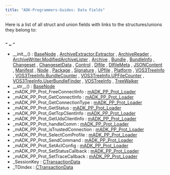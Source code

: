 ```yaml
---
title: "ADK-Programmers-Guides: Data Fields"
---
```


Here is a list of all struct and union fields with links to the structures/unions they belong to:

### - \_ -

- \_\_init\_\_() : <a href="classpackmanlib_1_1basenode_1_1_base_node.md#aee93ed72a2829b54a0e13377d0f84b6a">BaseNode</a> , <a href="classpackmanlib_1_1io_1_1_archive_extractor_1_1_extractor.md#a57e3b1cf73457422dd96f3b965239f88">ArchiveExtractor.Extractor</a> , <a href="classpackmanlib_1_1io_1_1_archive_reader.md#ae64f0875afe3067b97ba370b354b9213">ArchiveReader</a> , <a href="classpackmanlib_1_1io_1_1_archive_writer_1_1_modified_archive_lister.md#ae64f0875afe3067b97ba370b354b9213">ArchiveWriter.ModifiedArchiveLister</a> , <a href="classpackmanlib_1_1node_1_1_archive.md#ae600ba809e4424260c4afe6a05a1bd03">Archive</a> , <a href="classpackmanlib_1_1node_1_1_bundle.md#ae600ba809e4424260c4afe6a05a1bd03">Bundle</a> , <a href="classpackmanlib_1_1node_1_1_bundle_info.md#ae600ba809e4424260c4afe6a05a1bd03">BundleInfo</a> , <a href="classpackmanlib_1_1node_1_1_changeset.md#a727cb9769de881c9c73a873635d8248e">Changeset</a> , <a href="classpackmanlib_1_1node_1_1_changeset_data.md#ae600ba809e4424260c4afe6a05a1bd03">ChangesetData</a> , <a href="classpackmanlib_1_1node_1_1_control.md#a727cb9769de881c9c73a873635d8248e">Control</a> , <a href="classpackmanlib_1_1node_1_1_dlfile.md#ae600ba809e4424260c4afe6a05a1bd03">Dlfile</a> , <a href="classpackmanlib_1_1node_1_1_dlfile_meta.md#ae600ba809e4424260c4afe6a05a1bd03">DlfileMeta</a> , <a href="classpackmanlib_1_1node_1_1_j_s_o_n_content.md#ae64f0875afe3067b97ba370b354b9213">JSONContent</a> , <a href="classpackmanlib_1_1node_1_1_manifest.md#a727cb9769de881c9c73a873635d8248e">Manifest</a> , <a href="classpackmanlib_1_1node_1_1_node.md#a727cb9769de881c9c73a873635d8248e">Node</a> , <a href="classpackmanlib_1_1node_1_1_package.md#ae600ba809e4424260c4afe6a05a1bd03">Package</a> , <a href="classpackmanlib_1_1node_1_1_signature.md#a727cb9769de881c9c73a873635d8248e">Signature</a> , <a href="classpackmanlib_1_1node_1_1_u_pfile.md#ae600ba809e4424260c4afe6a05a1bd03">UPfile</a> , <a href="classpackmanlib_1_1platform_1_1_platform.md#ac1f269f187d7993a4459415dfc3f8666">Platform</a> , <a href="classpackmanlib_1_1treeinfo_1_1_v_o_s3_tree_info.md#a1937f6c896b510c227a14f2cd94fbd72">VOS3TreeInfo</a> , <a href="classpackmanlib_1_1treeinfo_1_1_v_o_s3_tree_info_1_1_bundle_counter.md#ae64f0875afe3067b97ba370b354b9213">VOS3TreeInfo.BundleCounter</a> , <a href="classpackmanlib_1_1treeinfo_1_1_v_o_s3_tree_info_1_1_u_p_file_counter.md#ae64f0875afe3067b97ba370b354b9213">VOS3TreeInfo.UPFileCounter</a> , <a href="classpackmanlib_1_1treeinfo_1_1_v_o_s3_tree_info_1_1_user_bundle_finder.md#ae64f0875afe3067b97ba370b354b9213">VOS3TreeInfo.UserBundleFinder</a> , <a href="classpackmanlib_1_1treeinfo_1_1_v_o_s_tree_info.md#a1937f6c896b510c227a14f2cd94fbd72">VOSTreeInfo</a> , <a href="classpackmanlib_1_1treewalk_1_1_tree_walker.md#a8959b99ed170ca2ff5746a9f132b3fec">TreeWalker</a>
- \_\_str\_\_() : <a href="classpackmanlib_1_1basenode_1_1_base_node.md#a23e8041ce1015febe4fdace3225714f9">BaseNode</a>
- \_mADK_PP_Prot_FreeConnectInfo : <a href="structm_a_d_k___p_p___prot___loader.md#aee0e25835ac7347c07fda064f2e20552">mADK_PP_Prot_Loader</a>
- \_mADK_PP_Prot_GetConnectInfo : <a href="structm_a_d_k___p_p___prot___loader.md#afaf640428d2296af79515e06d9e57215">mADK_PP_Prot_Loader</a>
- \_mADK_PP_Prot_GetConnectionType : <a href="structm_a_d_k___p_p___prot___loader.md#a07e2f1e01cbc01dd6f67158651f4b59a">mADK_PP_Prot_Loader</a>
- \_mADK_PP_Prot_GetStatus : <a href="structm_a_d_k___p_p___prot___loader.md#aaf67168ebce2d7cabc2617680e01ad31">mADK_PP_Prot_Loader</a>
- \_mADK_PP_Prot_GetTcpClientInfo : <a href="structm_a_d_k___p_p___prot___loader.md#a955813a3c7f43a39f9ca9580e253fa08">mADK_PP_Prot_Loader</a>
- \_mADK_PP_Prot_GetUdsClientInfo : <a href="structm_a_d_k___p_p___prot___loader.md#ae08898fada02c900214a2e654365fb93">mADK_PP_Prot_Loader</a>
- \_mADK_PP_Prot_handleComm : <a href="structm_a_d_k___p_p___prot___loader.md#aa638d20f011ddb0679c56994f2986e6e">mADK_PP_Prot_Loader</a>
- \_mADK_PP_Prot_isTrustedConnection : <a href="structm_a_d_k___p_p___prot___loader.md#a3833dba4e7af048ac33604894bd04473">mADK_PP_Prot_Loader</a>
- \_mADK_PP_Prot_SelectComProfile : <a href="structm_a_d_k___p_p___prot___loader.md#a583e5390f50066305ae7439922eec7eb">mADK_PP_Prot_Loader</a>
- \_mADK_PP_Prot_SendCommand : <a href="structm_a_d_k___p_p___prot___loader.md#a5712919c3692404d958243bf243b656d">mADK_PP_Prot_Loader</a>
- \_mADK_PP_Prot_SetAclConfig : <a href="structm_a_d_k___p_p___prot___loader.md#a42426ae28733c9a2944313c06e3e5d8e">mADK_PP_Prot_Loader</a>
- \_mADK_PP_Prot_SetStatusCallback : <a href="structm_a_d_k___p_p___prot___loader.md#aeaf789ced36cb9f504c7dbe4d1c52361">mADK_PP_Prot_Loader</a>
- \_mADK_PP_Prot_SetTraceCallback : <a href="structm_a_d_k___p_p___prot___loader.md#af7f63a802c696934e6ce857c881c9c91">mADK_PP_Prot_Loader</a>
- \_SessionKey : <a href="classcom__adksec__cmd_1_1_c_transaction_data.md#a085856e50c4d4d2710818e103565ab53">CTransactionData</a>
- \_TDindex : <a href="classcom__adksec__cmd_1_1_c_transaction_data.md#a8f0c510e4d1b27f2aa280d53a676a001">CTransactionData</a>
